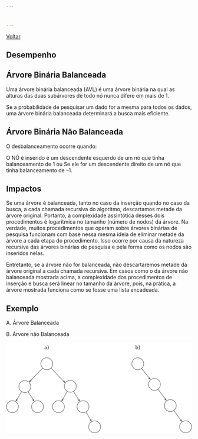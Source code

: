 ```yaml
---


---
```


<p><a href="../Readme.md">Voltar</a></p>
<h2 id="desempenho">Desempenho</h2>
<h2 id="árvore-binária-balanceada">Árvore Binária Balanceada</h2>
<p>Uma árvore binária balanceada (AVL) é uma árvore binária na qual as alturas das duas subárvores de todo nó nunca difere em mais de 1.</p>
<p>Se a probabilidade de pesquisar um dado for a mesma para todos os dados, uma árvore binária balanceada determinará a busca mais eficiente.</p>
<h2 id="árvore-binária-não-balanceada">Árvore Binária Não Balanceada</h2>
<p>O desbalanceamento ocorre quando:</p>
<p>O NÓ é inserido é um descendente esquerdo de um nó que tinha balanceamento de 1 ou Se ele for um descendente direito de um nó que tinha balanceamento de –1.</p>
<h2 id="impactos">Impactos</h2>
<p>Se uma árvore é balanceada, tanto no caso da inserção quando no caso da busca, a cada chamada recursiva do algoritmo, descartamos metade da árvore original. Portanto, a complexidade assintótica desses dois procedimentos é logarítmica no tamanho (número de nodos) da árvore. Na verdade, muitos procedimentos que operam sobre árvores binárias de pesquisa funcionam com base nessa mesma ideia de eliminar metade da árvore a cada etapa do procedimento. Isso ocorre por causa da natureza recursiva das árvores binárias de pesquisa e pela forma como os nodos são inseridos nelas.</p>
<p>Entretanto, se a árvore não for balanceada, não descartaremos metade da árvore original a cada chamada recursiva. Em casos como o da árvore não balanceada mostrada acima, a complexidade dos procedimentos de inserção e busca será linear no tamanho da árvore, pois, na prática, a árvore mostrada funciona como se fosse uma lista encadeada.</p>
<h2 id="exemplo">Exemplo</h2>
<p>A. Árvore Balanceada
</p><p>B. Árvore não Balanceada
</p><p><img src="../img/arvore.png" alt="Tree"></p>

